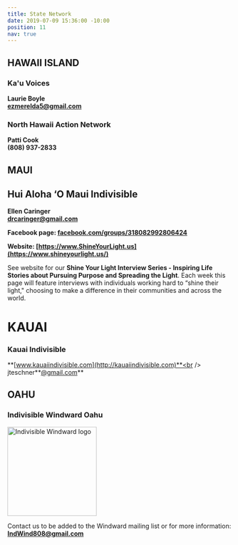 ```yaml
---
title: State Network
date: 2019-07-09 15:36:00 -10:00
position: 11
nav: true
---
```


## **HAWAII ISLAND**

### **Ka'u Voices**

**Laurie Boyle**<br />
**[ezmerelda5@gmail.com](mailto:ezmeralda5@gmail.com)**

### **North Hawaii Action Network**

**Patti Cook**<br />
**(808) 937-2833**

## **MAUI**

## **Hui Aloha ‘O Maui Indivisible**

**Ellen Caringer**<br /> **[drcaringer@gmail.com](mailto:ezmeralda5@gmail.com)**

**Facebook page: [facebook.com/groups/318082992806424](https://www.facebook.com/groups/318082992806424)**

**Website: [https://www.ShineYourLight.us](https://www.shineyourlight.us/)**

See website for our **Shine Your Light Interview Series - Inspiring Life Stories about Pursuing Purpose and Spreading the Light**. Each week this page will feature interviews with individuals working hard to “shine their light," choosing to make a difference in their communities and across the world.

# **KAUAI**

### **Kauai Indivisible**

**[www.kauaiindivisible.com](http://kauaiindivisible.com)**<br />
jteschner\*\*[@gmail.com](mailto:kauaiindivisible@gmail.com)\*\*

## **OAHU**

### **Indivisible Windward Oahu**

<img src="/uploads/2019-Ind-Wind.jpg" alt="Indivisible Windward logo" width="200px" />

Contact us to be added to the Windward mailing list or for more information: **[IndWind808@gmail.com](mailto:IndWind808@gmail.com)**